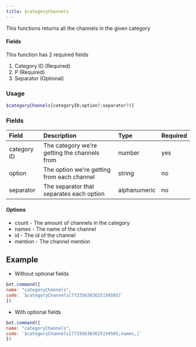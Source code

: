 ```yaml
---
title: $categoryChannels
---
```


This functions returns all the channels in the given category

#### Fields

This function has 2 required fields

1. Category ID \(Required\)
2. P \(Required\)
3. Separator \(Optional\)

### Usage 
```php
$categoryChannels[categoryID;option?;separator?)]
```

### Fields

| Field | Description | Type | Required |
| :--- | :--- | :--- | :--- |
| category ID | The category we're getting the channels from  | number | yes |
| option | The option we're getting from each channel | string | no |
|separator|The separator that separates each option|alphanumeric|no|


#### Options

* count - The amount of channels in the category
* names - The name of the channel
* id - The id of the channel
* mention - The channel mention

## Example

- Without optional fields

```javascript
bot.command({
name: "categoryChannels",
code: `$categoryChannels[773356383625150505]`
})
```

- With optional fields

```javascript
bot.command({
name: "categoryChannels",
code: `$categoryChannels[773356383625150505;names,]`
})
```

